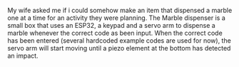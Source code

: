 My wife asked me if i could somehow make an item that dispensed a marble one at a time for an activity they were planning. 
The Marble dispenser is a small box that uses an ESP32, a keypad and a servo arm to dispense a marble whenever the correct code as been input.
When the correct code has been entered (several hardcoded example codes are used for now), the servo arm will start moving until a piezo element at the bottom has detected an impact.
